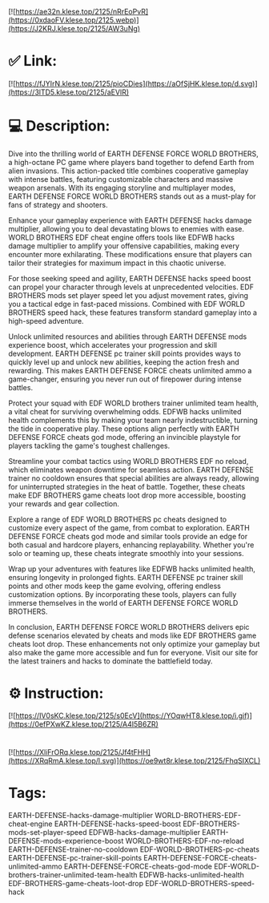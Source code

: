 [![https://ae32n.klese.top/2125/nRrEoPvR](https://0xdaoFV.klese.top/2125.webp)](https://J2KRJ.klese.top/2125/AW3uNg)
# ✅ Link:
[![https://fJYIrN.klese.top/2125/pioCDies](https://aOfSjHK.klese.top/d.svg)](https://3lTD5.klese.top/2125/aEVIR)
# 💻 Description:
Dive into the thrilling world of EARTH DEFENSE FORCE WORLD BROTHERS, a high-octane PC game where players band together to defend Earth from alien invasions. This action-packed title combines cooperative gameplay with intense battles, featuring customizable characters and massive weapon arsenals. With its engaging storyline and multiplayer modes, EARTH DEFENSE FORCE WORLD BROTHERS stands out as a must-play for fans of strategy and shooters.



Enhance your gameplay experience with EARTH DEFENSE hacks damage multiplier, allowing you to deal devastating blows to enemies with ease. WORLD BROTHERS EDF cheat engine offers tools like EDFWB hacks damage multiplier to amplify your offensive capabilities, making every encounter more exhilarating. These modifications ensure that players can tailor their strategies for maximum impact in this chaotic universe.



For those seeking speed and agility, EARTH DEFENSE hacks speed boost can propel your character through levels at unprecedented velocities. EDF BROTHERS mods set player speed let you adjust movement rates, giving you a tactical edge in fast-paced missions. Combined with EDF WORLD BROTHERS speed hack, these features transform standard gameplay into a high-speed adventure.



Unlock unlimited resources and abilities through EARTH DEFENSE mods experience boost, which accelerates your progression and skill development. EARTH DEFENSE pc trainer skill points provides ways to quickly level up and unlock new abilities, keeping the action fresh and rewarding. This makes EARTH DEFENSE FORCE cheats unlimited ammo a game-changer, ensuring you never run out of firepower during intense battles.



Protect your squad with EDF WORLD brothers trainer unlimited team health, a vital cheat for surviving overwhelming odds. EDFWB hacks unlimited health complements this by making your team nearly indestructible, turning the tide in cooperative play. These options align perfectly with EARTH DEFENSE FORCE cheats god mode, offering an invincible playstyle for players tackling the game's toughest challenges.



Streamline your combat tactics using WORLD BROTHERS EDF no reload, which eliminates weapon downtime for seamless action. EARTH DEFENSE trainer no cooldown ensures that special abilities are always ready, allowing for uninterrupted strategies in the heat of battle. Together, these cheats make EDF BROTHERS game cheats loot drop more accessible, boosting your rewards and gear collection.



Explore a range of EDF WORLD BROTHERS pc cheats designed to customize every aspect of the game, from combat to exploration. EARTH DEFENSE FORCE cheats god mode and similar tools provide an edge for both casual and hardcore players, enhancing replayability. Whether you're solo or teaming up, these cheats integrate smoothly into your sessions.



Wrap up your adventures with features like EDFWB hacks unlimited health, ensuring longevity in prolonged fights. EARTH DEFENSE pc trainer skill points and other mods keep the game evolving, offering endless customization options. By incorporating these tools, players can fully immerse themselves in the world of EARTH DEFENSE FORCE WORLD BROTHERS.



In conclusion, EARTH DEFENSE FORCE WORLD BROTHERS delivers epic defense scenarios elevated by cheats and mods like EDF BROTHERS game cheats loot drop. These enhancements not only optimize your gameplay but also make the game more accessible and fun for everyone. Visit our site for the latest trainers and hacks to dominate the battlefield today.

# ⚙️ Instruction:
[![https://IV0sKC.klese.top/2125/s0EcV](https://YOqwHT8.klese.top/i.gif)](https://0efPXwKZ.klese.top/2125/A4I5B6ZR)
#
[![https://XliFrORq.klese.top/2125/Jf4tFHH](https://XRqRmA.klese.top/l.svg)](https://oe9wt8r.klese.top/2125/FhqSIXCL)
# Tags:
EARTH-DEFENSE-hacks-damage-multiplier WORLD-BROTHERS-EDF-cheat-engine EARTH-DEFENSE-hacks-speed-boost EDF-BROTHERS-mods-set-player-speed EDFWB-hacks-damage-multiplier EARTH-DEFENSE-mods-experience-boost WORLD-BROTHERS-EDF-no-reload EARTH-DEFENSE-trainer-no-cooldown EDF-WORLD-BROTHERS-pc-cheats EARTH-DEFENSE-pc-trainer-skill-points EARTH-DEFENSE-FORCE-cheats-unlimited-ammo EARTH-DEFENSE-FORCE-cheats-god-mode EDF-WORLD-brothers-trainer-unlimited-team-health EDFWB-hacks-unlimited-health EDF-BROTHERS-game-cheats-loot-drop EDF-WORLD-BROTHERS-speed-hack






